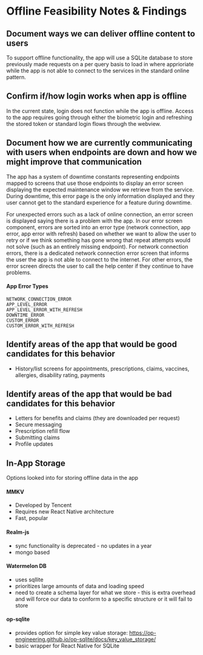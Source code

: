 # Offline Feasibility Notes & Findings

## Document ways we can deliver offline content to users
To support offline functionality, the app will use a SQLite database to store previously made requests on a per query basis to load in where apprioriate while the app is not able to connect to the services in the standard online pattern. 

## Confirm if/how login works when app is offline
In the current state, login does not function while the app is offline. Access to the app requires going through either the biometric login and refreshing the stored token or standard login flows through the webview.

## Document how we are currently communicating with users when endpoints are down and how we might improve that communication
The app has a system of downtime constants representing endpoints mapped to screens that use those endpoints to display an error screen displaying the expected maintenance window we retrieve from the service. During downtime, this error page is the only information displayed and they user cannot get to the standard experience for a feature during downtime. 

For unexpected errors such as a lack of online connection, an error screen is displayed saying there is a problem with the app. In our error screen component, errors are sorted into an error type (network connection, app error, app error with refresh) based on whether we want to allow the user to retry or if we think something has gone wrong that repeat attempts would not solve (such as an entirely missing endpoint). For network connection errors, there is a dedicated network connection error screen that informs the user the app is not able to connect to the internet. For other errors, the error screen directs the user to call the help center if they continue to have problems.

#### App Error Types
```
NETWORK_CONNECTION_ERROR
APP_LEVEL_ERROR
APP_LEVEL_ERROR_WITH_REFRESH
DOWNTIME_ERROR
CUSTOM_ERROR
CUSTOM_ERROR_WITH_REFRESH
```

## Identify areas of the app that would be good candidates for this behavior
- History/list screens for appointments, prescriptions, claims, vaccines, allergies, disability rating, payments

## Identify areas of the app that would be bad candidates for this behavior
- Letters for benefits and claims (they are downloaded per request)
- Secure messaging
- Prescription refill flow
- Submitting claims
- Profile updates

## In-App Storage
Options looked into for storing offline data in the app

#### MMKV  
- Developed by Tencent
- Requires new React Native architecture
- Fast, popular

#### Realm-js 
- sync functionality is deprecated - no updates in a year
- mongo based

#### Watermelon DB
- uses sqllite
- prioritizes large amounts of data and loading speed
- need to create a schema layer for what we store - this is extra overhead and will force our data to conform to a specific structure or it will fail to store
  
#### op-sqlite
- provides option for simple key value storage: https://op-engineering.github.io/op-sqlite/docs/key_value_storage/
- basic wrapper for React Native for SQLite

